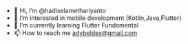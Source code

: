 - 👋 Hi, I’m @hadiselamethariyanto
- 👀 I’m interested in mobile development (Kotlin,Java,Flutter)
- 🌱 I’m currently learning Flutter Fundamental
- 📫 How to reach me adybeldex@gmail.com

<!---
hadiselamethariyanto/hadiselamethariyanto is a ✨ special ✨ repository because its `README.md` (this file) appears on your GitHub profile.
You can click the Preview link to take a look at your changes.
--->
